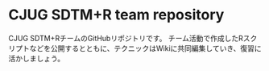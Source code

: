# CJUG SDTM+R team repository

CJUG SDTM+RチームのGitHubリポジトリです。
チーム活動で作成したRスクリプトなどを公開するとともに、テクニックはWikiに共同編集していき、復習に活かしましょう。


